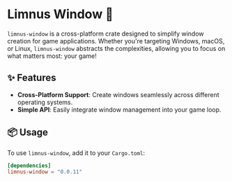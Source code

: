 # Limnus Window 🧱

`limnus-window` is a cross-platform crate designed to simplify window creation for game applications.
Whether you're targeting Windows, macOS, or Linux, `limnus-window` abstracts the complexities,
allowing you to focus on what matters most: your game!

## ✨ Features

- **Cross-Platform Support**: Create windows seamlessly across different operating systems.
- **Simple API**: Easily integrate window management into your game loop.

## 📦 Usage

To use `limnus-window`, add it to your `Cargo.toml`:

```toml
[dependencies]
limnus-window = "0.0.11"
```
